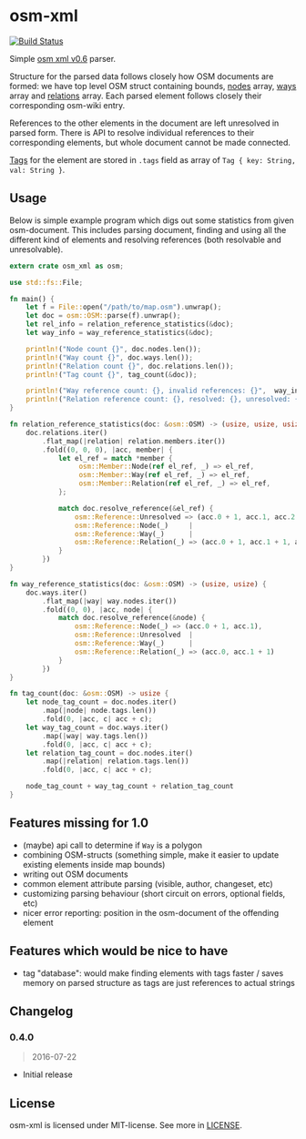 # osm-xml

[![Build Status](https://travis-ci.org/orva/osm-xml.svg?branch=master)](https://travis-ci.org/orva/osm-xml)

Simple [osm xml v0.6][osm-xml-documentation] parser.

Structure for the parsed data follows closely how OSM documents are formed: we
have top level OSM struct containing bounds, [nodes][node-doc] array,
[ways][way-doc] array and [relations][relation-doc] array. Each parsed element
follows closely their corresponding osm-wiki entry.

References to the other elements in the document are left unresolved in parsed
form. There is API to resolve individual references to their corresponding
elements, but whole document cannot be made connected.

[Tags][tag-doc] for the element are stored in `.tags` field as array of `Tag {
key: String, val: String }`.


## Usage

Below is simple example program which digs out some statistics from given
osm-document. This includes parsing document, finding and using all the
different kind of elements and resolving references (both resolvable and
unresolvable).

```rust
extern crate osm_xml as osm;

use std::fs::File;

fn main() {
    let f = File::open("/path/to/map.osm").unwrap();
    let doc = osm::OSM::parse(f).unwrap();
    let rel_info = relation_reference_statistics(&doc);
    let way_info = way_reference_statistics(&doc);

    println!("Node count {}", doc.nodes.len());
    println!("Way count {}", doc.ways.len());
    println!("Relation count {}", doc.relations.len());
    println!("Tag count {}", tag_count(&doc));

    println!("Way reference count: {}, invalid references: {}",  way_info.0, way_info.1);
    println!("Relation reference count: {}, resolved: {}, unresolved: {}", rel_info.0, rel_info.1, rel_info.2);
}

fn relation_reference_statistics(doc: &osm::OSM) -> (usize, usize, usize) {
    doc.relations.iter()
        .flat_map(|relation| relation.members.iter())
        .fold((0, 0, 0), |acc, member| {
            let el_ref = match *member {
                 osm::Member::Node(ref el_ref, _) => el_ref,
                 osm::Member::Way(ref el_ref, _) => el_ref,
                 osm::Member::Relation(ref el_ref, _) => el_ref,
            };

            match doc.resolve_reference(&el_ref) {
                osm::Reference::Unresolved => (acc.0 + 1, acc.1, acc.2 + 1),
                osm::Reference::Node(_)     |
                osm::Reference::Way(_)      |
                osm::Reference::Relation(_) => (acc.0 + 1, acc.1 + 1, acc.2)
            }
        })
}

fn way_reference_statistics(doc: &osm::OSM) -> (usize, usize) {
    doc.ways.iter()
        .flat_map(|way| way.nodes.iter())
        .fold((0, 0), |acc, node| {
            match doc.resolve_reference(&node) {
                osm::Reference::Node(_) => (acc.0 + 1, acc.1),
                osm::Reference::Unresolved  |
                osm::Reference::Way(_)      |
                osm::Reference::Relation(_) => (acc.0, acc.1 + 1)
            }
        })
}

fn tag_count(doc: &osm::OSM) -> usize {
    let node_tag_count = doc.nodes.iter()
        .map(|node| node.tags.len())
        .fold(0, |acc, c| acc + c);
    let way_tag_count = doc.ways.iter()
        .map(|way| way.tags.len())
        .fold(0, |acc, c| acc + c);
    let relation_tag_count = doc.nodes.iter()
        .map(|relation| relation.tags.len())
        .fold(0, |acc, c| acc + c);

    node_tag_count + way_tag_count + relation_tag_count
}
```


## Features missing for 1.0

- (maybe) api call to determine if `Way` is a polygon
- combining OSM-structs (something simple, make it easier to update existing
  elements inside map bounds)
- writing out OSM documents
- common element attribute parsing (visible, author, changeset, etc)
- customizing parsing behaviour (short circuit on errors, optional fields, etc)
- nicer error reporting: position in the osm-document of the offending element



## Features which would be nice to have

- tag "database": would make finding elements with tags faster / saves memory on
  parsed structure as tags are just references to actual strings



## Changelog

### 0.4.0
> 2016-07-22
- Initial release



## License

osm-xml is licensed under MIT-license. See more in [LICENSE][license].




[node-doc]: http://wiki.openstreetmap.org/wiki/Node
[way-doc]: http://wiki.openstreetmap.org/wiki/Way
[relation-doc]: http://wiki.openstreetmap.org/wiki/Relation
[tag-doc]: http://wiki.openstreetmap.org/wiki/Tag
[osm-xml-documentation]: http://wiki.openstreetmap.org/wiki/OSM_XML
[license]: https://github.com/orva/osm-xml/blob/master/LICENSE

